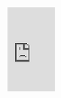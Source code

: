 
<iframe width="108" height="192" src="https://www.youtube.com/embed/072X1S1zO30" frameborder="0"> </iframe>
